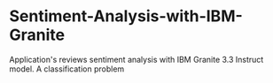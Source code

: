 # Sentiment-Analysis-with-IBM-Granite
Application's reviews sentiment analysis with IBM Granite 3.3 Instruct model. A classification problem
